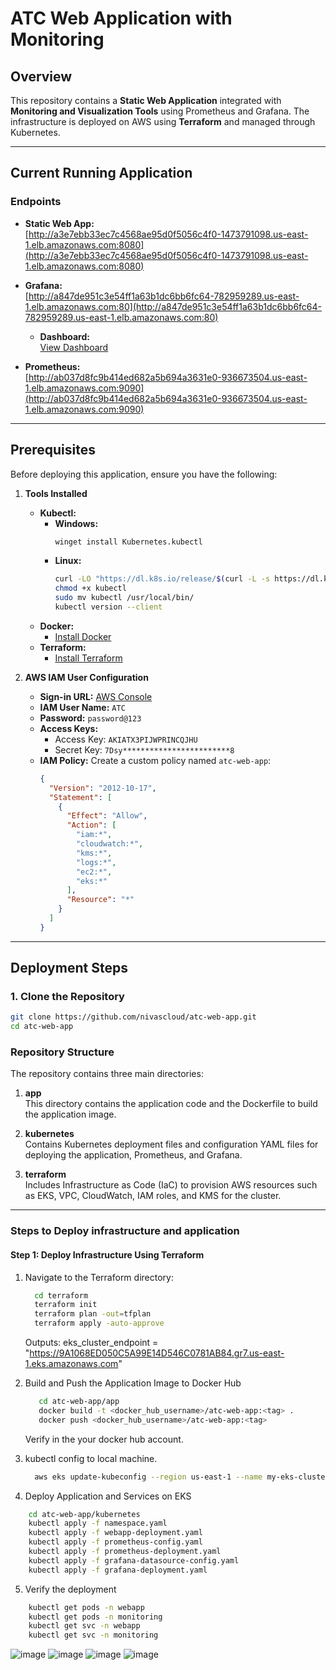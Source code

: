 # ATC Web Application with Monitoring

## Overview

This repository contains a **Static Web Application** integrated with **Monitoring and Visualization Tools** using Prometheus and Grafana. The infrastructure is deployed on AWS using **Terraform** and managed through Kubernetes.

---

## Current Running Application

### Endpoints

- **Static Web App:**  
  [http://a3e7ebb33ec7c4568ae95d0f5056c4f0-1473791098.us-east-1.elb.amazonaws.com:8080](http://a3e7ebb33ec7c4568ae95d0f5056c4f0-1473791098.us-east-1.elb.amazonaws.com:8080)

- **Grafana:**  
  [http://a847de951c3e54ff1a63b1dc6bb6fc64-782959289.us-east-1.elb.amazonaws.com:80](http://a847de951c3e54ff1a63b1dc6bb6fc64-782959289.us-east-1.elb.amazonaws.com:80)  
  - **Dashboard:**  
    [View Dashboard](http://a847de951c3e54ff1a63b1dc6bb6fc64-782959289.us-east-1.elb.amazonaws.com/d/fe9nhrubity4gb/new-dashboard?orgId=1&from=2025-01-11T02:10:37.875Z&to=2025-01-11T14:10:37.875Z&timezone=browser&viewPanel=panel-1)

- **Prometheus:**  
  [http://ab037d8fc9b414ed682a5b694a3631e0-936673504.us-east-1.elb.amazonaws.com:9090](http://ab037d8fc9b414ed682a5b694a3631e0-936673504.us-east-1.elb.amazonaws.com:9090)

---

## Prerequisites

Before deploying this application, ensure you have the following:

1. **Tools Installed**  
   - **Kubectl:**  
     - **Windows:**  
       ```bash
       winget install Kubernetes.kubectl
       ```
     - **Linux:**  
       ```bash
       curl -LO "https://dl.k8s.io/release/$(curl -L -s https://dl.k8s.io/release/stable.txt)/bin/linux/amd64/kubectl"
       chmod +x kubectl
       sudo mv kubectl /usr/local/bin/
       kubectl version --client
       ```
   - **Docker:**  
     - [Install Docker](https://docs.docker.com/get-docker/)
   - **Terraform:**  
     - [Install Terraform](https://developer.hashicorp.com/terraform/downloads)

2. **AWS IAM User Configuration**
   - **Sign-in URL:** [AWS Console](https://257394494879.signin.aws.amazon.com/console)  
   - **IAM User Name:** `ATC`  
   - **Password:** `password@123`
   - **Access Keys:**  
     - Access Key: `AKIATX3PIJWPRINCQJHU`  
     - Secret Key: `7Dsy************************8`
   - **IAM Policy:** Create a custom policy named `atc-web-app`:
     ```json
     {
       "Version": "2012-10-17",
       "Statement": [
         {
           "Effect": "Allow",
           "Action": [
             "iam:*",
             "cloudwatch:*",
             "kms:*",
             "logs:*",
             "ec2:*",
             "eks:*"
           ],
           "Resource": "*"
         }
       ]
     }
     ```

---

## Deployment Steps

### 1. Clone the Repository
```bash
git clone https://github.com/nivascloud/atc-web-app.git
cd atc-web-app
```
### Repository Structure

The repository contains three main directories:

1. **app**  
   This directory contains the application code and the Dockerfile to build the application image.  

2. **kubernetes**  
   Contains Kubernetes deployment files and configuration YAML files for deploying the application, Prometheus, and Grafana.  

3. **terraform**  
   Includes Infrastructure as Code (IaC) to provision AWS resources such as EKS, VPC, CloudWatch, IAM roles, and KMS for the cluster.  

---

### Steps to Deploy infrastructure and application

#### Step 1: Deploy Infrastructure Using Terraform

1. Navigate to the Terraform directory:  
   ```bash
     cd terraform
     terraform init
     terraform plan -out=tfplan
     terraform apply -auto-approve
   ```
    Outputs: eks_cluster_endpoint = "https://9A1068ED050C5A99E14D546C0781AB84.gr7.us-east-1.eks.amazonaws.com"
   
3. Build and Push the Application Image to Docker Hub
   ```bash
      cd atc-web-app/app
      docker build -t <docker_hub_username>/atc-web-app:<tag> .
      docker push <docker_hub_username>/atc-web-app:<tag>
   ```
    Verify in the your docker hub account.
  
3. kubectl config to local machine.
   ```bash
     aws eks update-kubeconfig --region us-east-1 --name my-eks-cluster
   ```

4. Deploy Application and Services on EKS
  ```bash
      cd atc-web-app/kubernetes
      kubectl apply -f namespace.yaml
      kubectl apply -f webapp-deployment.yaml
      kubectl apply -f prometheus-config.yaml
      kubectl apply -f prometheus-deployment.yaml
      kubectl apply -f grafana-datasource-config.yaml
      kubectl apply -f grafana-deployment.yaml
  ```
5. Verify the deployment
  ```bash
      kubectl get pods -n webapp
      kubectl get pods -n monitoring
      kubectl get svc -n webapp
      kubectl get svc -n monitoring
  ```
  ![image](https://github.com/user-attachments/assets/e6c09fcf-7268-4f5b-9eef-bce0941c33da)
  ![image](https://github.com/user-attachments/assets/07dd36f3-aa3f-42cc-a175-3b2f95f4aab1)
  ![image](https://github.com/user-attachments/assets/477b0c1a-d5f0-4ffa-a580-de1fa9229783)
  ![image](https://github.com/user-attachments/assets/51861e30-8009-41e8-a6b8-4c9b9de27d7f)
